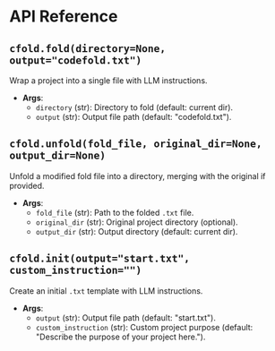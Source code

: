 # API Reference

## `cfold.fold(directory=None, output="codefold.txt")`

Wrap a project into a single file with LLM instructions.

- **Args**:
  - `directory` (str): Directory to fold (default: current dir).
  - `output` (str): Output file path (default: "codefold.txt").

## `cfold.unfold(fold_file, original_dir=None, output_dir=None)`

Unfold a modified fold file into a directory, merging with the original if provided.

- **Args**:
  - `fold_file` (str): Path to the folded `.txt` file.
  - `original_dir` (str): Original project directory (optional).
  - `output_dir` (str): Output directory (default: current dir).

## `cfold.init(output="start.txt", custom_instruction="")`

Create an initial `.txt` template with LLM instructions.

- **Args**:
  - `output` (str): Output file path (default: "start.txt").
  - `custom_instruction` (str): Custom project purpose (default: "Describe the purpose of your project here.").